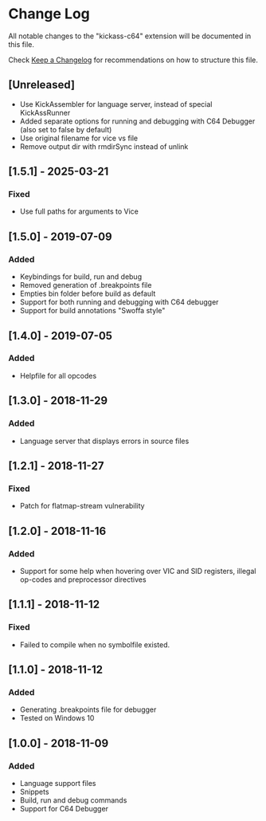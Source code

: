 # Change Log

All notable changes to the "kickass-c64" extension will be documented in this file.

Check [Keep a Changelog](http://keepachangelog.com/) for recommendations on how to structure this file.

## [Unreleased]

- Use KickAssembler for language server, instead of special KickAssRunner
- Added separate options for running and debugging with C64 Debugger (also set to false by default)
- Use original filename for vice vs file
- Remove output dir with rmdirSync instead of unlink

## [1.5.1] - 2025-03-21

### Fixed

- Use full paths for arguments to Vice

## [1.5.0] - 2019-07-09

### Added

- Keybindings for build, run and debug
- Removed generation of .breakpoints file
- Empties bin folder before build as default
- Support for both running and debugging with C64 debugger
- Support for build annotations "Swoffa style"

## [1.4.0] - 2019-07-05

### Added

- Helpfile for all opcodes

## [1.3.0] - 2018-11-29

### Added

- Language server that displays errors in source files

## [1.2.1] - 2018-11-27

### Fixed

- Patch for flatmap-stream vulnerability

## [1.2.0] - 2018-11-16

### Added

- Support for some help when hovering over VIC and SID registers, illegal op-codes and preprocessor directives

## [1.1.1] - 2018-11-12

### Fixed

- Failed to compile when no symbolfile existed.

## [1.1.0] - 2018-11-12

### Added

- Generating .breakpoints file for debugger
- Tested on Windows 10

## [1.0.0] - 2018-11-09

### Added

- Language support files
- Snippets
- Build, run and debug commands
- Support for C64 Debugger
